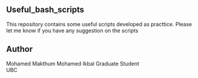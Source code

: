 Useful_bash_scripts
-------------------

 This repository contains some useful scripts developed as practtice. Please let me know if you have any suggestion on the scripts
 
 
 Author
 ----------------
 Mohamed Makthum Mohamed Ikbal 
 Graduate Student  
 UBC
